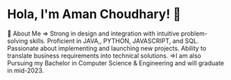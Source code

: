# Hola, I'm Aman Choudhary! 👋

🚀 About Me
=> Strong in design and integration with intuitive problem-solving skills. Proficient in JAVA,, PYTHON, JAVASCRIPT, and SQL. Passionate about implementing and launching new projects. Ability to translate business requirements into technical solutions.
=>I am also Pursuing my Bachelor in Computer Science & Engineering and will graduate in mid-2023.
